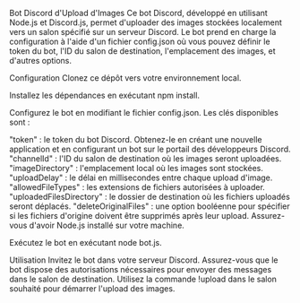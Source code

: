 Bot Discord d'Upload d'Images
Ce bot Discord, développé en utilisant Node.js et Discord.js, permet d'uploader des images stockées localement vers un salon spécifié sur un serveur Discord. Le bot prend en charge la configuration à l'aide d'un fichier config.json où vous pouvez définir le token du bot, l'ID du salon de destination, l'emplacement des images, et d'autres options.

Configuration
Clonez ce dépôt vers votre environnement local.

Installez les dépendances en exécutant npm install.

Configurez le bot en modifiant le fichier config.json. Les clés disponibles sont :

"token" : le token du bot Discord. Obtenez-le en créant une nouvelle application et en configurant un bot sur le portail des développeurs Discord.
"channelId" : l'ID du salon de destination où les images seront uploadées.
"imageDirectory" : l'emplacement local où les images sont stockées.
"uploadDelay" : le délai en millisecondes entre chaque upload d'image.
"allowedFileTypes" : les extensions de fichiers autorisées à uploader.
"uploadedFilesDirectory" : le dossier de destination où les fichiers uploadés seront déplacés.
"deleteOriginalFiles" : une option booléenne pour spécifier si les fichiers d'origine doivent être supprimés après leur upload.
Assurez-vous d'avoir Node.js installé sur votre machine.

Exécutez le bot en exécutant node bot.js.

Utilisation
Invitez le bot dans votre serveur Discord.
Assurez-vous que le bot dispose des autorisations nécessaires pour envoyer des messages dans le salon de destination.
Utilisez la commande !upload dans le salon souhaité pour démarrer l'upload des images.
